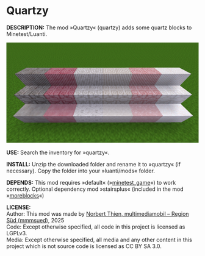 # Quartzy


**DESCRIPTION:**
The mod »Quartzy« (quartzy) adds some quartz blocks to Minetest/Luanti.  

<img src="screenshot.png">


**USE:**
Search the inventory for »quartzy«.  


**INSTALL:**
Unzip the downloaded folder and rename it to »quartzy« (if necessary). Copy the folder into your »luanti/mods« folder. 

**DEPENDS:**
This mod requires »default« (»[minetest_game](https://content.luanti.org/packages/Minetest/minetest_game/)«) to work correctly. Optional dependency mod »stairsplus« (included in the mod »[moreblocks](https://content.minetest.net/packages/Calinou/moreblocks/)«)  

**LICENSE:**  
Author: This mod was made by [Norbert Thien, multimediamobil – Region Süd (mmmsued)](https://minetest-modding.weebly.com/), 2025   
Code: Except otherwise specified, all code in this project is licensed as LGPLv3.  
Media: Except otherwise specified, all media and any other content in this project which is not source code is licensed as CC BY SA 3.0.